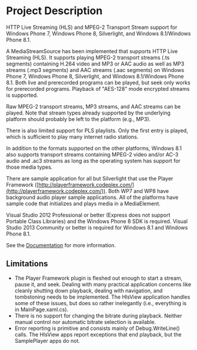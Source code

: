 # Project Description
HTTP Live Streaming (HLS) and MPEG-2 Transport Stream support for Windows Phone 7, Windows Phone 8,  Silverlight, and Windows 8.1/Windows Phone 8.1.

A MediaStreamSource has been implemented that supports HTTP Live Streaming (HLS).  It supports playing MPEG-2 transport streams (.ts segments) containing H.264 video and MP3 or AAC audio as well as MP3 streams (.mp3 segments) and AAC streams (.aac segments) on Windows Phone 7, Windows Phone 8, Silverlight, and Windows 8.1/Windows Phone 8.1. Both live and prerecorded programs can be played, but seek only works for prerecorded programs.  Playback of "AES-128" mode encrypted streams is supported.

Raw MPEG-2 transport streams, MP3 streams, and AAC streams can be played.  Note that stream types already supported by the underlying platform should probably be left to the platform (e.g., MP3).

There is also limited support for PLS playlists.  Only the first entry is played, which is sufficient to play many internet radio stations.

In addition to the formats supported on the other platforms, Windows 8.1 also supports transport streams containing MPEG-2 video and/or AC-3 audio and .ac3 streams as long as the operating system has support for those media types.

There are sample application for all but Silverlight that use the Player Framework ([http://playerframework.codeplex.com/](http://playerframework.codeplex.com/)). Both WP7 and WP8 have background audio player sample applications.  All of the platforms have sample code that initializes and plays media in a MediaElement.

Visual Studio 2012 Professional or better (Express does not support Portable Class Libraries) and the Windows Phone 8 SDK is required.  Visual Studio 2013 Community or better is required for Windows 8.1 and Windows Phone 8.1.

See the [Documentation](Documentation) for more information.

## Limitations

* The Player Framework plugin is fleshed out enough to start a stream, pause it, and seek.  Dealing with many practical application concerns like cleanly shutting down playback, dealing with navigation, and tombstoning needs to be implemented.  The HlsView application handles some of these issues, but does so rather inelegantly (i.e., everything is in MainPage.xaml.cs). 
* There is no support for changing the bitrate during playback. Neither manual control nor automatic bitrate selection is available.
* Error reporting is primitive and consists mainly of Debug.WriteLine() calls.  The HlsView apps report exceptions that end playback, but the SamplePlayer apps do not.